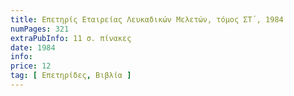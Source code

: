 ```yaml
---
title: Επετηρίς Εταιρείας Λευκαδικών Μελετών, τόμος ΣΤ΄, 1984
numPages: 321
extraPubInfo: 11 σ. πίνακες
date: 1984
info: 
price: 12
tag: [ Επετηρίδες, Βιβλία ]
---
```


